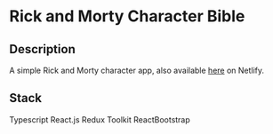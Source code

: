 # Rick and Morty Character Bible

## Description

A simple Rick and Morty character app, also available [here](https://rnm-bible.netlify.app) on Netlify.

## Stack

Typescript
React.js
Redux Toolkit
ReactBootstrap
